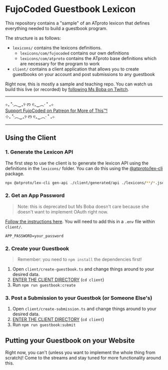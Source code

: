 # FujoCoded Guestbook Lexicon

This repository contains a "sample" of an ATproto lexicon that defines
everything needed to build a guestbook program.

The structure is as follows:

- `lexicons/` contains the lexicons definitions.
  - `lexicons/com/fujocoded` contains our own definitions
  - `lexicons/com/atproto` contains the ATproto base definitions which are
    necessary for the program to work
- `client/` contains a client application that allows you to create guestbooks
  on your account and post submissions to any guestbook

Right now, this is mostly a sample and teaching repo. You can watch us build
this live (or recorded) by [following Ms Boba on
Twitch](https://www.twitch.tv/essentialrandomness).

---

⊹₊ ˚‧︵‿₊୨ ᰔ ୧₊‿︵‧ ˚ ₊⊹ <br />
[Support FujoCoded on Patreon for More of This™!](https://www.patreon.com/fujocoded) <br />
⊹₊ ˚‧︵‿₊୨ ᰔ ୧₊‿︵‧ ˚ ₊⊹

---

## Using the Client

### 1. Generate the Lexicon API

The first step to use the client is to generate the lexicon API using the
definitions in the `lexicons/` folder. You can do this using the
[@atproto/lex-cli](https://www.npmjs.com/package/@atproto/lex-cli) package.

```bash
npx @atproto/lex-cli gen-api ./client/generated/api ./lexicons/**/*.json
```

### 2. Get an App Password

> Note: this is deprecated but Ms Boba doesn't care because she doesn't want
> to implement OAuth right now.

[Follow the instructions here](https://blueskyfeeds.com/en/faq-app-password).
You will need to add this in a `.env` file within `client/`.

```
APP_PASSWORD=your_password
```

### 2. Create your Guestbook

> Remember: you need to `npm install` the dependencies first!

1. Open `client/create-guestbook.ts` and change things around to your desired data.
2. <u>ENTER THE CLIENT DIRECTORY</u> (`cd client`)
3. Run `npm run guestbook:create`

### 3. Post a Submission to your Guestbok (or Someone Else's)

1. Open `client/create-submission.ts` and change things around to your desired data.
2. <u>ENTER THE CLIENT DIRECTORY</u> (`cd client`)
3. Run `npm run guestbook:submit`

## Putting your Guestbook on your Website

Right now, you can't (unless you want to implement the whole thing from scratch)!
Come to the streams and stay tuned for more functionality around this.
